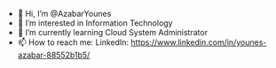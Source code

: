 - 👋 Hi, I’m @AzabarYounes
- 👀 I’m interested in Information Technology 
- 🌱 I’m currently learning Cloud System Administrator
- 📫 How to reach me:
      LinkedIn: https://www.linkedin.com/in/younes-azabar-88552b1b5/

